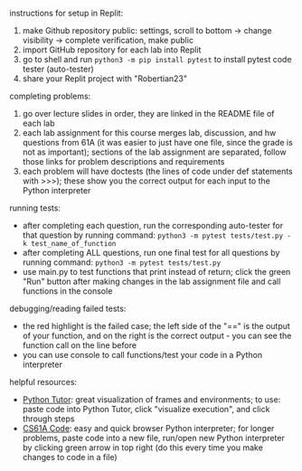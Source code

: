 instructions for setup in Replit:

1. make Github repository public: settings, scroll to bottom -> change visibility -> complete verification, make public
2. import GitHub repository for each lab into Replit
3. go to shell and run ```python3 -m pip install pytest``` to install pytest code tester (auto-tester)
4. share your Replit project with "Robertian23"
  
completing problems:
  
1. go over lecture slides in order, they are linked in the README file of each lab
2. each lab assignment for this course merges lab, discussion, and hw questions from 61A (it was easier to just have one file, since the grade is not as important); sections of the lab assignment are separated, follow those links for problem descriptions and requirements
3. each problem will have doctests (the lines of code under def statements with >>>); these show you the correct output for each input to the Python interpreter
  
running tests:

- after completing each question, run the corresponding auto-tester for that question by running command: ```python3 -m pytest tests/test.py -k test_name_of_function``` 
- after completing ALL questions, run one final test for all questions by running command: ```python3 -m pytest tests/test.py```
- use main.py to test functions that print instead of return; click the green "Run" button after making changes in the lab assignment file and call functions in the console  
  
debugging/reading failed tests:

- the red highlight is the failed case; the left side of the "==" is the output of your function, and on the right is the correct output - you can see the function call on the line before
- you can use console to call functions/test your code in a Python interpreter

helpful resources: 
 
- [Python Tutor](https://pythontutor.com/composingprograms.html#mode=edit): great visualization of frames and environments; to use: paste code into Python Tutor, click "visualize execution", and click through steps
- [CS61A Code](https://code.cs61a.org/): easy and quick browser Python interpreter; for longer problems, paste code into a new file, run/open new Python interpreter by clicking green arrow in top right (do this every time you make changes to code in a file)
